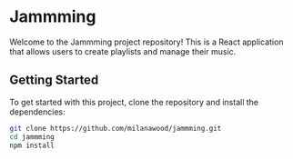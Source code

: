 # Jammming

Welcome to the Jammming project repository! This is a React application that allows users to create playlists and manage their music.

## Getting Started

To get started with this project, clone the repository and install the dependencies:

```bash
git clone https://github.com/milanawood/jammming.git
cd jammming
npm install

